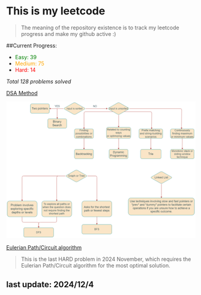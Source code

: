 # This is my leetcode

>The meaning of the repository existence is to track my leetcode progress and make my github active :)


##Current Progress:
- <span style="color:green">Easy: 39</span>
- <span style="color:orange">Medium: 75</span>
- <span style="color:red">Hard: 14</span>

*Total 128 problems solved*

[DSA Method](https://leetcode.com/problems/split-a-string-into-the-max-number-of-unique-substrings/editorial/#overview)

![DSA Road Map](./imgs/DSA_road_map.png)

[Eulerian Path/Circuit algorithm](https://www.youtube.com/watch?v=8MpoO2zA2l4)
> This is the last HARD  problem in 2024 November, which requires the Eulerian Path/Circuit algorithm for the most optimal solution.

## last update: 2024/12/4
